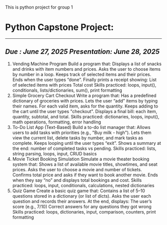 
This is python project for group 1

# Python Capstone Project:
---------------
*Due :               June 27, 2025*
*Presentation:  June 28, 2025*
----------------
 1. Vending Machine Program
Build a program that:
Displays a list of snacks and drinks with item numbers and prices.
Asks the user to choose items by number in a loop.
Keeps track of selected items and their prices.
Ends when the user types “done”.
Finally prints a receipt showing:
List of selected items with prices
Total cost
Skills practiced: loops, input(), conditionals, lists/dictionaries, sum(), print formatting
2. Simple Grocery Cart Checkout
Write a program that:
Has a predefined dictionary of groceries with prices.
Lets the user “add” items by typing their names.
For each valid item, asks for the quantity.
Keeps adding to the cart until the user types "checkout".
Displays a final bill: each item, quantity, subtotal, and total.
Skills practiced: dictionaries, loops, input(), math operations, formatting, error handling
3. To-Do List App (Text-Based)
Build a to-do list manager that:
Allows users to add tasks with priorities (e.g., "Buy milk - high").
Lets them view the current list, delete tasks by number, and mark tasks as complete.
Keeps looping until the user types “exit”.
Shows a summary at the end: number of completed tasks vs pending.
Skills practiced: lists, string parsing, loops, input, CRUD basics
4. Movie Ticket Booking Simulation
Simulate a movie theater booking system that:
Shows a list of available movie titles, showtimes, and seat prices.
Asks the user to choose a movie and number of tickets.
Confirms total price and asks if they want to book another movie.
Ends when they say “no” and displays total bookings and cost.
Skills practiced: loops, input, conditionals, calculations, nested dictionaries
5. Quiz Game
Create a basic quiz game that:
Contains a list of 5–10 questions stored in a dictionary (or list of dicts).
Asks the user each question and records their answers.
At the end, displays:
The user’s score (e.g., 7/10)
Correct answers for any questions they got wrong
Skills practiced: loops, dictionaries, input, comparison, counters, print formatting





















